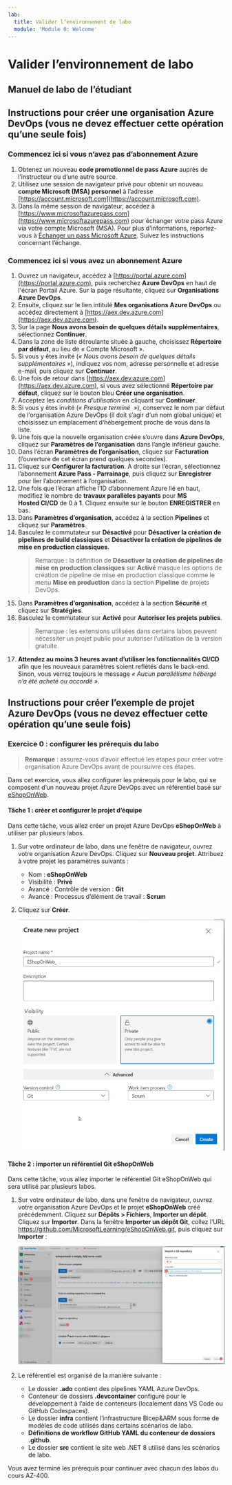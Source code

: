 ```yaml
---
lab:
  title: Valider l’environnement de labo
  module: 'Module 0: Welcome'
---
```


# Valider l’environnement de labo

## Manuel de labo de l’étudiant

## Instructions pour créer une organisation Azure DevOps (vous ne devez effectuer cette opération qu’une seule fois)

### Commencez ici si vous n’avez pas d’abonnement Azure

1. Obtenez un nouveau **code promotionnel de pass Azure** auprès de l’instructeur ou d’une autre source.
1. Utilisez une session de navigateur privé pour obtenir un nouveau **compte Microsoft (MSA) personnel** à l’adresse [https://account.microsoft.com](https://account.microsoft.com).
1. Dans la même session de navigateur, accédez à [https://www.microsoftazurepass.com](https://www.microsoftazurepass.com) pour échanger votre pass Azure via votre compte Microsoft (MSA). Pour plus d’informations, reportez-vous à [Échanger un pass Microsoft Azure](https://www.microsoftazurepass.com/Home/HowTo?Length=5). Suivez les instructions concernant l’échange.

### Commencez ici si vous avez un abonnement Azure

1. Ouvrez un navigateur, accédez à [https://portal.azure.com](https://portal.azure.com), puis recherchez **Azure DevOps** en haut de l'écran Portail Azure. Sur la page résultante, cliquez sur **Organisations Azure DevOps**.
1. Ensuite, cliquez sur le lien intitulé **Mes organisations Azure DevOps** ou accédez directement à [https://aex.dev.azure.com](https://aex.dev.azure.com).
1. Sur la page **Nous avons besoin de quelques détails supplémentaires**, sélectionnez **Continuer**.
1. Dans la zone de liste déroulante située à gauche, choisissez **Répertoire par défaut**, au lieu de « Compte Microsoft ».
1. Si vous y êtes invité (*« Nous avons besoin de quelques détails supplémentaires »*), indiquez vos nom, adresse personnelle et adresse e-mail, puis cliquez sur **Continuer**.
1. Une fois de retour dans [https://aex.dev.azure.com](https://aex.dev.azure.com), si vous avez sélectionné **Répertoire par défaut**, cliquez sur le bouton bleu **Créer une organisation**.
1. Acceptez les *conditions d’utilisation* en cliquant sur **Continuer**.
1. Si vous y êtes invité (*« Presque terminé  »*), conservez le nom par défaut de l‘organisation Azure DevOps (il doit s‘agir d‘un nom global unique) et choisissez un emplacement d‘hébergement proche de vous dans la liste.
1. Une fois que la nouvelle organisation créée s‘ouvre dans **Azure DevOps**, cliquez sur **Paramètres de l’organisation** dans l’angle inférieur gauche.
1. Dans l’écran **Paramètres de l’organisation**, cliquez sur **Facturation** (l’ouverture de cet écran prend quelques secondes).
1. Cliquez sur **Configurer la facturation**. À droite sur l’écran, sélectionnez l’abonnement **Azure Pass - Parrainage**, puis cliquez sur **Enregistrer** pour lier l’abonnement à l’organisation.
1. Une fois que l’écran affiche l’ID d’abonnement Azure lié en haut, modifiez le nombre de **travaux parallèles payants** pour **MS Hosted CI/CD** de 0 à **1**. Cliquez ensuite sur le bouton **ENREGISTRER** en bas.
1. Dans **Paramètres d’organisation**, accédez à la section **Pipelines** et cliquez sur **Paramètres**.
1. Basculez le commutateur sur **Désactivé** pour **Désactiver la création de pipelines de build classiques** et **Désactiver la création de pipelines de mise en production classiques**.
    > Remarque : la définition de **Désactiver la création de pipelines de mise en production classiques** sur **Activé** masque les options de création de pipeline de mise en production classique comme le menu **Mise en production** dans la section **Pipeline** de projets DevOps.
1. Dans **Paramètres d’organisation**, accédez à la section **Sécurité** et cliquez sur **Stratégies**.
1. Basculez le commutateur sur **Activé** pour **Autoriser les projets publics**.
    > Remarque : les extensions utilisées dans certains labos peuvent nécessiter un projet public pour autoriser l’utilisation de la version gratuite.
1. **Attendez au moins 3 heures avant d’utiliser les fonctionnalités CI/CD** afin que les nouveaux paramètres soient reflétés dans le back-end. Sinon, vous verrez toujours le message *« Aucun parallélisme hébergé n’a été acheté ou accordé »*.

## Instructions pour créer l’exemple de projet Azure DevOps (vous ne devez effectuer cette opération qu’une seule fois)

### Exercice 0 : configurer les prérequis du labo

> **Remarque** : assurez-vous d’avoir effectué les étapes pour créer votre organisation Azure DevOps avant de poursuivre ces étapes.

Dans cet exercice, vous allez configurer les prérequis pour le labo, qui se composent d’un nouveau projet Azure DevOps avec un référentiel basé sur [eShopOnWeb](https://github.com/MicrosoftLearning/eShopOnWeb).

#### Tâche 1 : créer et configurer le projet d’équipe

Dans cette tâche, vous allez créer un projet Azure DevOps **eShopOnWeb** à utiliser par plusieurs labos.

1. Sur votre ordinateur de labo, dans une fenêtre de navigateur, ouvrez votre organisation Azure DevOps. Cliquez sur **Nouveau projet**. Attribuez à votre projet les paramètres suivants :
    - Nom : **eShopOnWeb**
    - Visibilité : **Privé**
    - Avancé : Contrôle de version : **Git**
    - Avancé : Processus d’élément de travail : **Scrum**

1. Cliquez sur **Créer**.

    ![Création d’un projet](images/create-project.png)

#### Tâche 2 : importer un référentiel Git eShopOnWeb

Dans cette tâche, vous allez importer le référentiel Git eShopOnWeb qui sera utilisé par plusieurs labos.

1. Sur votre ordinateur de labo, dans une fenêtre de navigateur, ouvrez votre organisation Azure DevOps et le projet **eShopOnWeb** créé précédemment. Cliquez sur **Dépôts > Fichiers**, **Importer un dépôt**. Cliquez sur **Importer**. Dans la fenêtre **Importer un dépôt Git**, collez l’URL <https://github.com/MicrosoftLearning/eShopOnWeb.git>, puis cliquez sur **Importer** :

    ![Importer un référentiel](images/import-repo.png)

1. Le référentiel est organisé de la manière suivante :
    - Le dossier **.ado** contient des pipelines YAML Azure DevOps.
    - Conteneur de dossiers **.devcontainer** configuré pour le développement à l’aide de conteneurs (localement dans VS Code ou GitHub Codespaces).
    - Le dossier **infra** contient l’infrastructure Bicep&ARM sous forme de modèles de code utilisés dans certains scénarios de labo.
    - **Définitions de workflow GitHub YAML du conteneur de dossiers .github**.
    - Le dossier **src** contient le site web .NET 8 utilisé dans les scénarios de labo.

Vous avez terminé les prérequis pour continuer avec chacun des labos du cours AZ-400.
